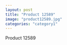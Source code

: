 ```yaml
---
layout: post
title: "Product 12589"
image: "product12589.jpg"
categories: "category1"
---
```

Product 12589
